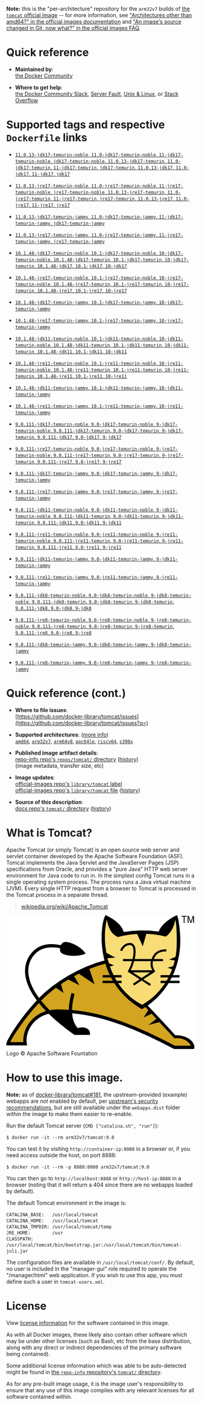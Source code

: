 <!--

********************************************************************************

WARNING:

    DO NOT EDIT "tomcat/README.md"

    IT IS AUTO-GENERATED

    (from the other files in "tomcat/" combined with a set of templates)

********************************************************************************

-->

**Note:** this is the "per-architecture" repository for the `arm32v7` builds of [the `tomcat` official image](https://hub.docker.com/_/tomcat) -- for more information, see ["Architectures other than amd64?" in the official images documentation](https://github.com/docker-library/official-images#architectures-other-than-amd64) and ["An image's source changed in Git, now what?" in the official images FAQ](https://github.com/docker-library/faq#an-images-source-changed-in-git-now-what).

# Quick reference

-	**Maintained by**:  
	[the Docker Community](https://github.com/docker-library/tomcat)

-	**Where to get help**:  
	[the Docker Community Slack](https://dockr.ly/comm-slack), [Server Fault](https://serverfault.com/help/on-topic), [Unix & Linux](https://unix.stackexchange.com/help/on-topic), or [Stack Overflow](https://stackoverflow.com/help/on-topic)

# Supported tags and respective `Dockerfile` links

-	[`11.0.13-jdk17-temurin-noble`, `11.0-jdk17-temurin-noble`, `11-jdk17-temurin-noble`, `jdk17-temurin-noble`, `11.0.13-jdk17-temurin`, `11.0-jdk17-temurin`, `11-jdk17-temurin`, `jdk17-temurin`, `11.0.13-jdk17`, `11.0-jdk17`, `11-jdk17`, `jdk17`](https://github.com/docker-library/tomcat/blob/1ecfffb225b58096cf8b93aed73fa25c2320d99c/11.0/jdk17/temurin-noble/Dockerfile)

-	[`11.0.13-jre17-temurin-noble`, `11.0-jre17-temurin-noble`, `11-jre17-temurin-noble`, `jre17-temurin-noble`, `11.0.13-jre17-temurin`, `11.0-jre17-temurin`, `11-jre17-temurin`, `jre17-temurin`, `11.0.13-jre17`, `11.0-jre17`, `11-jre17`, `jre17`](https://github.com/docker-library/tomcat/blob/1ecfffb225b58096cf8b93aed73fa25c2320d99c/11.0/jre17/temurin-noble/Dockerfile)

-	[`11.0.13-jdk17-temurin-jammy`, `11.0-jdk17-temurin-jammy`, `11-jdk17-temurin-jammy`, `jdk17-temurin-jammy`](https://github.com/docker-library/tomcat/blob/1ecfffb225b58096cf8b93aed73fa25c2320d99c/11.0/jdk17/temurin-jammy/Dockerfile)

-	[`11.0.13-jre17-temurin-jammy`, `11.0-jre17-temurin-jammy`, `11-jre17-temurin-jammy`, `jre17-temurin-jammy`](https://github.com/docker-library/tomcat/blob/1ecfffb225b58096cf8b93aed73fa25c2320d99c/11.0/jre17/temurin-jammy/Dockerfile)

-	[`10.1.48-jdk17-temurin-noble`, `10.1-jdk17-temurin-noble`, `10-jdk17-temurin-noble`, `10.1.48-jdk17-temurin`, `10.1-jdk17-temurin`, `10-jdk17-temurin`, `10.1.48-jdk17`, `10.1-jdk17`, `10-jdk17`](https://github.com/docker-library/tomcat/blob/480e55f6c958e717cc9aa8923cffa4fa3d362133/10.1/jdk17/temurin-noble/Dockerfile)

-	[`10.1.48-jre17-temurin-noble`, `10.1-jre17-temurin-noble`, `10-jre17-temurin-noble`, `10.1.48-jre17-temurin`, `10.1-jre17-temurin`, `10-jre17-temurin`, `10.1.48-jre17`, `10.1-jre17`, `10-jre17`](https://github.com/docker-library/tomcat/blob/480e55f6c958e717cc9aa8923cffa4fa3d362133/10.1/jre17/temurin-noble/Dockerfile)

-	[`10.1.48-jdk17-temurin-jammy`, `10.1-jdk17-temurin-jammy`, `10-jdk17-temurin-jammy`](https://github.com/docker-library/tomcat/blob/480e55f6c958e717cc9aa8923cffa4fa3d362133/10.1/jdk17/temurin-jammy/Dockerfile)

-	[`10.1.48-jre17-temurin-jammy`, `10.1-jre17-temurin-jammy`, `10-jre17-temurin-jammy`](https://github.com/docker-library/tomcat/blob/480e55f6c958e717cc9aa8923cffa4fa3d362133/10.1/jre17/temurin-jammy/Dockerfile)

-	[`10.1.48-jdk11-temurin-noble`, `10.1-jdk11-temurin-noble`, `10-jdk11-temurin-noble`, `10.1.48-jdk11-temurin`, `10.1-jdk11-temurin`, `10-jdk11-temurin`, `10.1.48-jdk11`, `10.1-jdk11`, `10-jdk11`](https://github.com/docker-library/tomcat/blob/480e55f6c958e717cc9aa8923cffa4fa3d362133/10.1/jdk11/temurin-noble/Dockerfile)

-	[`10.1.48-jre11-temurin-noble`, `10.1-jre11-temurin-noble`, `10-jre11-temurin-noble`, `10.1.48-jre11-temurin`, `10.1-jre11-temurin`, `10-jre11-temurin`, `10.1.48-jre11`, `10.1-jre11`, `10-jre11`](https://github.com/docker-library/tomcat/blob/480e55f6c958e717cc9aa8923cffa4fa3d362133/10.1/jre11/temurin-noble/Dockerfile)

-	[`10.1.48-jdk11-temurin-jammy`, `10.1-jdk11-temurin-jammy`, `10-jdk11-temurin-jammy`](https://github.com/docker-library/tomcat/blob/480e55f6c958e717cc9aa8923cffa4fa3d362133/10.1/jdk11/temurin-jammy/Dockerfile)

-	[`10.1.48-jre11-temurin-jammy`, `10.1-jre11-temurin-jammy`, `10-jre11-temurin-jammy`](https://github.com/docker-library/tomcat/blob/480e55f6c958e717cc9aa8923cffa4fa3d362133/10.1/jre11/temurin-jammy/Dockerfile)

-	[`9.0.111-jdk17-temurin-noble`, `9.0-jdk17-temurin-noble`, `9-jdk17-temurin-noble`, `9.0.111-jdk17-temurin`, `9.0-jdk17-temurin`, `9-jdk17-temurin`, `9.0.111-jdk17`, `9.0-jdk17`, `9-jdk17`](https://github.com/docker-library/tomcat/blob/64514e960376b7e889c705ce48f6a57af1cff0de/9.0/jdk17/temurin-noble/Dockerfile)

-	[`9.0.111-jre17-temurin-noble`, `9.0-jre17-temurin-noble`, `9-jre17-temurin-noble`, `9.0.111-jre17-temurin`, `9.0-jre17-temurin`, `9-jre17-temurin`, `9.0.111-jre17`, `9.0-jre17`, `9-jre17`](https://github.com/docker-library/tomcat/blob/64514e960376b7e889c705ce48f6a57af1cff0de/9.0/jre17/temurin-noble/Dockerfile)

-	[`9.0.111-jdk17-temurin-jammy`, `9.0-jdk17-temurin-jammy`, `9-jdk17-temurin-jammy`](https://github.com/docker-library/tomcat/blob/64514e960376b7e889c705ce48f6a57af1cff0de/9.0/jdk17/temurin-jammy/Dockerfile)

-	[`9.0.111-jre17-temurin-jammy`, `9.0-jre17-temurin-jammy`, `9-jre17-temurin-jammy`](https://github.com/docker-library/tomcat/blob/64514e960376b7e889c705ce48f6a57af1cff0de/9.0/jre17/temurin-jammy/Dockerfile)

-	[`9.0.111-jdk11-temurin-noble`, `9.0-jdk11-temurin-noble`, `9-jdk11-temurin-noble`, `9.0.111-jdk11-temurin`, `9.0-jdk11-temurin`, `9-jdk11-temurin`, `9.0.111-jdk11`, `9.0-jdk11`, `9-jdk11`](https://github.com/docker-library/tomcat/blob/64514e960376b7e889c705ce48f6a57af1cff0de/9.0/jdk11/temurin-noble/Dockerfile)

-	[`9.0.111-jre11-temurin-noble`, `9.0-jre11-temurin-noble`, `9-jre11-temurin-noble`, `9.0.111-jre11-temurin`, `9.0-jre11-temurin`, `9-jre11-temurin`, `9.0.111-jre11`, `9.0-jre11`, `9-jre11`](https://github.com/docker-library/tomcat/blob/64514e960376b7e889c705ce48f6a57af1cff0de/9.0/jre11/temurin-noble/Dockerfile)

-	[`9.0.111-jdk11-temurin-jammy`, `9.0-jdk11-temurin-jammy`, `9-jdk11-temurin-jammy`](https://github.com/docker-library/tomcat/blob/64514e960376b7e889c705ce48f6a57af1cff0de/9.0/jdk11/temurin-jammy/Dockerfile)

-	[`9.0.111-jre11-temurin-jammy`, `9.0-jre11-temurin-jammy`, `9-jre11-temurin-jammy`](https://github.com/docker-library/tomcat/blob/64514e960376b7e889c705ce48f6a57af1cff0de/9.0/jre11/temurin-jammy/Dockerfile)

-	[`9.0.111-jdk8-temurin-noble`, `9.0-jdk8-temurin-noble`, `9-jdk8-temurin-noble`, `9.0.111-jdk8-temurin`, `9.0-jdk8-temurin`, `9-jdk8-temurin`, `9.0.111-jdk8`, `9.0-jdk8`, `9-jdk8`](https://github.com/docker-library/tomcat/blob/64514e960376b7e889c705ce48f6a57af1cff0de/9.0/jdk8/temurin-noble/Dockerfile)

-	[`9.0.111-jre8-temurin-noble`, `9.0-jre8-temurin-noble`, `9-jre8-temurin-noble`, `9.0.111-jre8-temurin`, `9.0-jre8-temurin`, `9-jre8-temurin`, `9.0.111-jre8`, `9.0-jre8`, `9-jre8`](https://github.com/docker-library/tomcat/blob/64514e960376b7e889c705ce48f6a57af1cff0de/9.0/jre8/temurin-noble/Dockerfile)

-	[`9.0.111-jdk8-temurin-jammy`, `9.0-jdk8-temurin-jammy`, `9-jdk8-temurin-jammy`](https://github.com/docker-library/tomcat/blob/64514e960376b7e889c705ce48f6a57af1cff0de/9.0/jdk8/temurin-jammy/Dockerfile)

-	[`9.0.111-jre8-temurin-jammy`, `9.0-jre8-temurin-jammy`, `9-jre8-temurin-jammy`](https://github.com/docker-library/tomcat/blob/64514e960376b7e889c705ce48f6a57af1cff0de/9.0/jre8/temurin-jammy/Dockerfile)

# Quick reference (cont.)

-	**Where to file issues**:  
	[https://github.com/docker-library/tomcat/issues](https://github.com/docker-library/tomcat/issues?q=)

-	**Supported architectures**: ([more info](https://github.com/docker-library/official-images#architectures-other-than-amd64))  
	[`amd64`](https://hub.docker.com/r/amd64/tomcat/), [`arm32v7`](https://hub.docker.com/r/arm32v7/tomcat/), [`arm64v8`](https://hub.docker.com/r/arm64v8/tomcat/), [`ppc64le`](https://hub.docker.com/r/ppc64le/tomcat/), [`riscv64`](https://hub.docker.com/r/riscv64/tomcat/), [`s390x`](https://hub.docker.com/r/s390x/tomcat/)

-	**Published image artifact details**:  
	[repo-info repo's `repos/tomcat/` directory](https://github.com/docker-library/repo-info/blob/master/repos/tomcat) ([history](https://github.com/docker-library/repo-info/commits/master/repos/tomcat))  
	(image metadata, transfer size, etc)

-	**Image updates**:  
	[official-images repo's `library/tomcat` label](https://github.com/docker-library/official-images/issues?q=label%3Alibrary%2Ftomcat)  
	[official-images repo's `library/tomcat` file](https://github.com/docker-library/official-images/blob/master/library/tomcat) ([history](https://github.com/docker-library/official-images/commits/master/library/tomcat))

-	**Source of this description**:  
	[docs repo's `tomcat/` directory](https://github.com/docker-library/docs/tree/master/tomcat) ([history](https://github.com/docker-library/docs/commits/master/tomcat))

# What is Tomcat?

Apache Tomcat (or simply Tomcat) is an open source web server and servlet container developed by the Apache Software Foundation (ASF). Tomcat implements the Java Servlet and the JavaServer Pages (JSP) specifications from Oracle, and provides a "pure Java" HTTP web server environment for Java code to run in. In the simplest config Tomcat runs in a single operating system process. The process runs a Java virtual machine (JVM). Every single HTTP request from a browser to Tomcat is processed in the Tomcat process in a separate thread.

> [wikipedia.org/wiki/Apache_Tomcat](https://en.wikipedia.org/wiki/Apache_Tomcat)

![logo](https://raw.githubusercontent.com/docker-library/docs/8e31eb93a02d504d0cfe1da435aa31b377fc627d/tomcat/logo.png)Logo &copy; Apache Software Fountation

# How to use this image.

**Note:** as of [docker-library/tomcat#181](https://github.com/docker-library/tomcat/pull/181), the upstream-provided (example) webapps are *not* enabled by default, per [upstream's security recommendations](https://tomcat.apache.org/tomcat-9.0-doc/security-howto.html#Default_web_applications), but are still available under the `webapps.dist` folder within the image to make them easier to re-enable.

Run the default Tomcat server (`CMD ["catalina.sh", "run"]`):

```console
$ docker run -it --rm arm32v7/tomcat:9.0
```

You can test it by visiting `http://container-ip:8080` in a browser or, if you need access outside the host, on port 8888:

```console
$ docker run -it --rm -p 8888:8080 arm32v7/tomcat:9.0
```

You can then go to `http://localhost:8888` or `http://host-ip:8888` in a browser (noting that it will return a 404 since there are no webapps loaded by default).

The default Tomcat environment in the image is:

	CATALINA_BASE:   /usr/local/tomcat
	CATALINA_HOME:   /usr/local/tomcat
	CATALINA_TMPDIR: /usr/local/tomcat/temp
	JRE_HOME:        /usr
	CLASSPATH:       /usr/local/tomcat/bin/bootstrap.jar:/usr/local/tomcat/bin/tomcat-juli.jar

The configuration files are available in `/usr/local/tomcat/conf/`. By default, no user is included in the "manager-gui" role required to operate the "/manager/html" web application. If you wish to use this app, you must define such a user in `tomcat-users.xml`.

# License

View [license information](https://www.apache.org/licenses/LICENSE-2.0) for the software contained in this image.

As with all Docker images, these likely also contain other software which may be under other licenses (such as Bash, etc from the base distribution, along with any direct or indirect dependencies of the primary software being contained).

Some additional license information which was able to be auto-detected might be found in [the `repo-info` repository's `tomcat/` directory](https://github.com/docker-library/repo-info/tree/master/repos/tomcat).

As for any pre-built image usage, it is the image user's responsibility to ensure that any use of this image complies with any relevant licenses for all software contained within.
